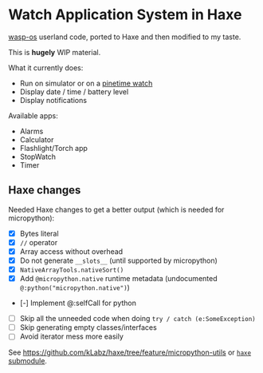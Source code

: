 # Watch Application System in Haxe

[wasp-os](https://github.com/daniel-thompson/wasp-os) userland code, ported to Haxe and then modified to my taste.

This is **hugely** WIP material.

What it currently does:
* Run on simulator or on a [pinetime watch](https://www.pine64.org/pinetime/)
* Display date / time / battery level
* Display notifications

Available apps:
* Alarms
* Calculator
* Flashlight/Torch app
* StopWatch
* Timer

## Haxe changes

Needed Haxe changes to get a better output (which is needed for micropython):

* [x] Bytes literal
* [x] `//` operator
* [x] Array access without overhead
* [x] Do not generate `__slots__` (until supported by micropython)
* [x] `NativeArrayTools.nativeSort()`
* [x] Add `@micropython.native` runtime metadata (undocumented `@:python("micropython.native")`)
* [-] Implement @:selfCall for python
* [ ] Skip all the unneeded code when doing `try / catch (e:SomeException)`
* [ ] Skip generating empty classes/interfaces
* [ ] Avoid iterator mess more easily

See https://github.com/kLabz/haxe/tree/feature/micropython-utils or [`haxe` submodule](./haxe).

